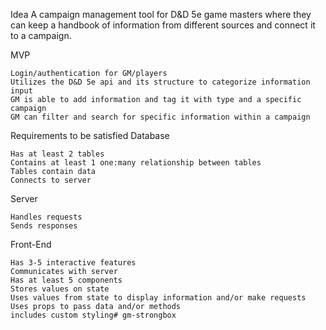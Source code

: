 Idea
   A campaign management tool for D&D 5e game masters where they can keep a handbook of information from different sources and connect it to a campaign.

MVP

    Login/authentication for GM/players
    Utilizes the D&D 5e api and its structure to categorize information input
    GM is able to add information and tag it with type and a specific campaign
    GM can filter and search for specific information within a campaign
    

Requirements to be satisfied
Database

    Has at least 2 tables
    Contains at least 1 one:many relationship between tables
    Tables contain data
    Connects to server

Server

    Handles requests
    Sends responses

Front-End

    Has 3-5 interactive features
    Communicates with server
    Has at least 5 components
    Stores values on state
    Uses values from state to display information and/or make requests
    Uses props to pass data and/or methods
    includes custom styling# gm-strongbox
